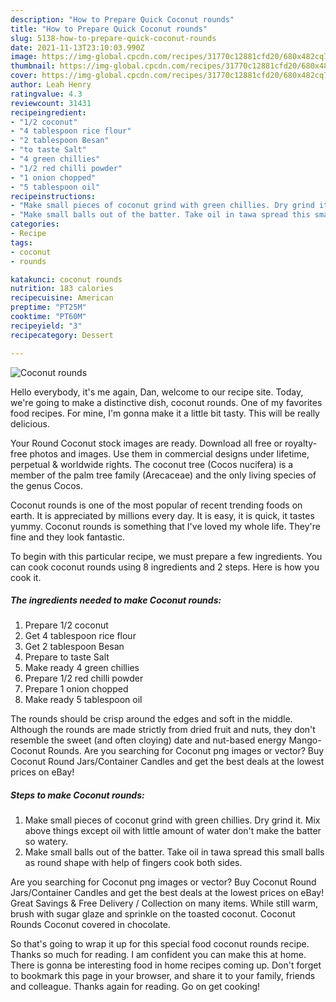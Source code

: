 ```yaml
---
description: "How to Prepare Quick Coconut rounds"
title: "How to Prepare Quick Coconut rounds"
slug: 5138-how-to-prepare-quick-coconut-rounds
date: 2021-11-13T23:10:03.990Z
image: https://img-global.cpcdn.com/recipes/31770c12881cfd20/680x482cq70/coconut-rounds-recipe-main-photo.jpg
thumbnail: https://img-global.cpcdn.com/recipes/31770c12881cfd20/680x482cq70/coconut-rounds-recipe-main-photo.jpg
cover: https://img-global.cpcdn.com/recipes/31770c12881cfd20/680x482cq70/coconut-rounds-recipe-main-photo.jpg
author: Leah Henry
ratingvalue: 4.3
reviewcount: 31431
recipeingredient:
- "1/2 coconut"
- "4 tablespoon rice flour"
- "2 tablespoon Besan"
- "to taste Salt"
- "4 green chillies"
- "1/2 red chilli powder"
- "1 onion chopped"
- "5 tablespoon oil"
recipeinstructions:
- "Make small pieces of coconut grind with green chillies. Dry grind it. Mix above things except oil with little amount of water don&#39;t make the batter so watery."
- "Make small balls out of the batter. Take oil in tawa spread this small balls as round shape with help of fingers cook both sides."
categories:
- Recipe
tags:
- coconut
- rounds

katakunci: coconut rounds 
nutrition: 183 calories
recipecuisine: American
preptime: "PT25M"
cooktime: "PT60M"
recipeyield: "3"
recipecategory: Dessert

---
```



![Coconut rounds](https://img-global.cpcdn.com/recipes/31770c12881cfd20/680x482cq70/coconut-rounds-recipe-main-photo.jpg)

Hello everybody, it's me again, Dan, welcome to our recipe site. Today, we're going to make a distinctive dish, coconut rounds. One of my favorites food recipes. For mine, I'm gonna make it a little bit tasty. This will be really delicious.

Your Round Coconut stock images are ready. Download all free or royalty-free photos and images. Use them in commercial designs under lifetime, perpetual &amp; worldwide rights. The coconut tree (Cocos nucifera) is a member of the palm tree family (Arecaceae) and the only living species of the genus Cocos.

Coconut rounds is one of the most popular of recent trending foods on earth. It is appreciated by millions every day. It is easy, it is quick, it tastes yummy. Coconut rounds is something that I've loved my whole life. They're fine and they look fantastic.


To begin with this particular recipe, we must prepare a few ingredients. You can cook coconut rounds using 8 ingredients and 2 steps. Here is how you cook it.

<!--inarticleads1-->

##### The ingredients needed to make Coconut rounds:

1. Prepare 1/2 coconut
1. Get 4 tablespoon rice flour
1. Get 2 tablespoon Besan
1. Prepare to taste Salt
1. Make ready 4 green chillies
1. Prepare 1/2 red chilli powder
1. Prepare 1 onion chopped
1. Make ready 5 tablespoon oil


The rounds should be crisp around the edges and soft in the middle. Although the rounds are made strictly from dried fruit and nuts, they don&#39;t resemble the sweet (and often cloying) date and nut-based energy Mango-Coconut Rounds. Are you searching for Coconut png images or vector? Buy Coconut Round Jars/Container Candles and get the best deals at the lowest prices on eBay! 

<!--inarticleads2-->

##### Steps to make Coconut rounds:

1. Make small pieces of coconut grind with green chillies. Dry grind it. Mix above things except oil with little amount of water don&#39;t make the batter so watery.
1. Make small balls out of the batter. Take oil in tawa spread this small balls as round shape with help of fingers cook both sides.


Are you searching for Coconut png images or vector? Buy Coconut Round Jars/Container Candles and get the best deals at the lowest prices on eBay! Great Savings &amp; Free Delivery / Collection on many items. While still warm, brush with sugar glaze and sprinkle on the toasted coconut. Coconut Rounds Coconut covered in chocolate. 

So that's going to wrap it up for this special food coconut rounds recipe. Thanks so much for reading. I am confident you can make this at home. There is gonna be interesting food in home recipes coming up. Don't forget to bookmark this page in your browser, and share it to your family, friends and colleague. Thanks again for reading. Go on get cooking!
